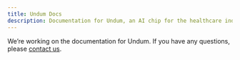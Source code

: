 ```yaml
---
title: Undum Docs
description: Documentation for Undum, an AI chip for the healthcare industry.
---
```


We’re working on the documentation for Undum. If you have any questions, please [contact us](/contact).